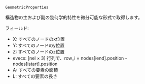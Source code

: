 ```
GeometricProperties
```

構造物の主および副の幾何学的特性を微分可能な形式で取得します。

フィールド:

  * X: すべてのノードのx位置
  * Y: すべてのノードのy位置
  * Z: すべてのノードのz位置
  * evecs: [nel × 3] 行列で、row_i = nodes[iend].position - nodes[istart].position
  * A: すべての要素の面積
  * L: すべての要素の長さ

```

```
